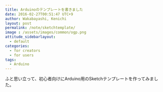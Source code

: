 ```yaml
---
title: Arduinoのテンプレートを書きました
date: 2016-02-27T00:51:47 UTC+9
author: Wakabayashi, Kenichi
layout: post
permalink: /note/sketchtemplate/
image : /assets/images/common/ogp.png
attitude_sidebarlayout:
  - default
categories:
  - for creators
  - for users
tags:
  - Arduino
---
```

ふと思い立って、初心者向けにArduino用のSketchテンプレートを作ってみました。
<script src="http://gist-it.appspot.com/github/kwaka1208/Arduino/blob/master/SketchTemplate/SketchTemplate.ino"></script>
